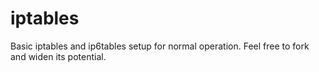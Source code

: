 # iptables
Basic iptables and ip6tables setup for normal operation. Feel free to fork and widen its potential.
